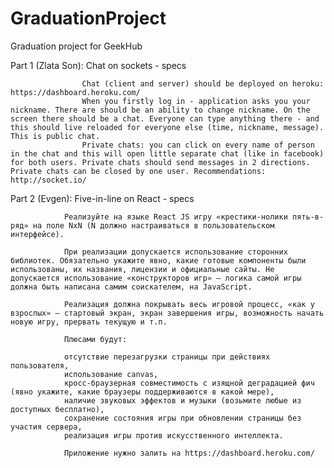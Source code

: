 # GraduationProject
Graduation project for GeekHub

Part 1 (Zlata Son): Chat on sockets - specs

                    Chat (client and server) should be deployed on heroku: https://dashboard.heroku.com/
                    When you firstly log in - application asks you your nickname. There are should be an ability to change nickname. On the screen there should be a chat. Everyone can type anything there - and this should live reloaded for everyone else (time, nickname, message). This is public chat.
                    Private chats: you can click on every name of person in the chat and this will open little separate chat (like in facebook) for both users. Private chats should send messages in 2 directions. Private chats can be closed by one user. Recommendations: http://socket.io/
Part 2 (Evgen): Five-in-line on React - specs

                Реализуйте на языке React JS игру «крестики-нолики пять-в-ряд» на поле NxN (N должно настраиваться в пользовательском интерфейсе).

                При реализации допускается использование сторонних библиотек. Обязательно укажите явно, какие готовые компоненты были использованы, их названия, лицензии и официальные сайты. Не допускается использование «конструкторов игр» — логика самой игры должна быть написана самим соискателем, на JavaScript.

                Реализация должна покрывать весь игровой процесс, «как у взрослых» — стартовый экран, экран завершения игры, возможность начать новую игру, прервать текущую и т.п.

                Плюсами будут:

                отсутствие перезагрузки страницы при действиях пользователя,
                использование canvas,
                кросс-браузерная совместимость с изящной деградацией фич (явно укажите, какие браузеры поддерживаются в какой мере),
                наличие звуковых эффектов и музыки (возьмите любые из доступных бесплатно),
                сохранение состояния игры при обновлении страницы без участия сервера,
                реализация игры против искусственного интеллекта.

                Приложение нужно залить на https://dashboard.heroku.com/

